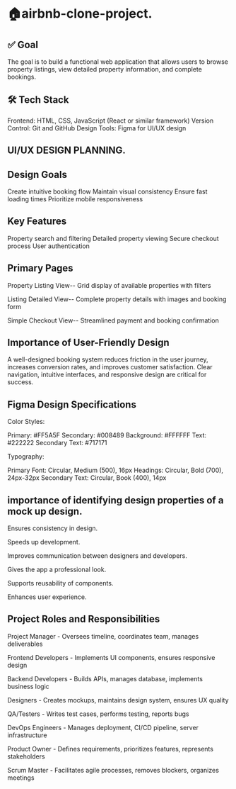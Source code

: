# 🏠airbnb-clone-project.

##  ✅ Goal
The goal is to build a functional web application that allows users to browse property listings, view detailed property information, and complete bookings.

## 🛠️ Tech Stack
Frontend: HTML, CSS, JavaScript (React or similar framework)
Version Control: Git and GitHub
Design Tools: Figma for UI/UX design

## UI/UX DESIGN PLANNING.

## Design Goals
Create intuitive booking flow
Maintain visual consistency
Ensure fast loading times
Prioritize mobile responsiveness

## Key Features
Property search and filtering
Detailed property viewing
Secure checkout process
User authentication

## Primary Pages

Property Listing View--	Grid display of available properties with filters

Listing Detailed View--	Complete property details with images and booking form

Simple Checkout View--	Streamlined payment and booking confirmation

## Importance of User-Friendly Design

A well-designed booking system reduces friction in the user journey, increases conversion rates, and improves customer satisfaction. Clear navigation, intuitive interfaces, and responsive design are critical for success.


## Figma Design Specifications
Color Styles:

Primary: #FF5A5F
Secondary: #008489
Background: #FFFFFF
Text: #222222
Secondary Text: #717171


Typography:

Primary Font: Circular, Medium (500), 16px
Headings: Circular, Bold (700), 24px-32px
Secondary Text: Circular, Book (400), 14px

## importance of identifying design properties of a mock up design.

Ensures consistency in design.

Speeds up development.

Improves communication between designers and developers.

Gives the app a professional look.

Supports reusability of components.

Enhances user experience.


## Project Roles and Responsibilities

Project Manager -	Oversees timeline, coordinates team, manages deliverables

Frontend Developers -	 Implements UI components, ensures responsive design

Backend Developers -	Builds APIs, manages database, implements business logic

Designers -	Creates mockups, maintains design system, ensures UX quality

QA/Testers -	Writes test cases, performs testing, reports bugs

DevOps Engineers -	Manages deployment, CI/CD pipeline, server infrastructure

Product Owner -	Defines requirements, prioritizes features, represents stakeholders

Scrum Master -	Facilitates agile processes, removes blockers, organizes meetings